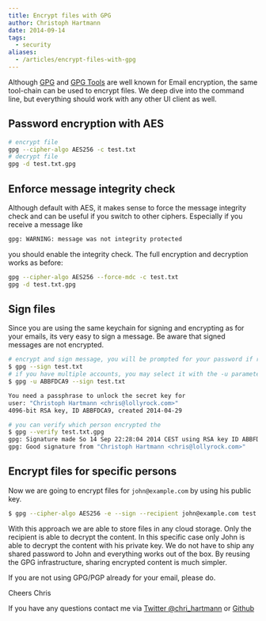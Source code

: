 ```yaml
---
title: Encrypt files with GPG
author: Christoph Hartmann
date: 2014-09-14
tags:
  - security
aliases:
  - /articles/encrypt-files-with-gpg
---
```


Although [GPG](https://www.gnupg.org/) and [GPG Tools](https://gpgtools.org/) are well known for Email encryption, the same tool-chain can be used to encrypt files. We deep dive into the command line, but everything should work with any other UI client as well.

## Password encryption with AES

```bash
# encrypt file
gpg --cipher-algo AES256 -c test.txt
# decrypt file
gpg -d test.txt.gpg
```

## Enforce message integrity check

Although default with AES, it makes sense to force the message integrity check and can be useful if you switch to other ciphers. Especially if you receive a message like 

```bash
gpg: WARNING: message was not integrity protected
```
you should enable the integrity check. The full encryption and decryption works as before:

```bash
gpg --cipher-algo AES256 --force-mdc -c test.txt
gpg -d test.txt.gpg
```

## Sign files

Since you are using the same keychain for signing and encrypting as for your emails, its very easy to sign a message. Be aware that signed messages are not encrypted.

```bash
# encrypt and sign message, you will be prompted for your password if required
$ gpg --sign test.txt
# if you have multiple accounts, you may select it with the -u parameter
$ gpg -u ABBFDCA9 --sign test.txt

You need a passphrase to unlock the secret key for
user: "Christoph Hartmann <chris@lollyrock.com>"
4096-bit RSA key, ID ABBFDCA9, created 2014-04-29

# you can verify which person encrypted the
$ gpg --verify test.txt.gpg
gpg: Signature made So 14 Sep 22:28:04 2014 CEST using RSA key ID ABBFDCA9
gpg: Good signature from "Christoph Hartmann <chris@lollyrock.com>"

```

## Encrypt files for specific persons

Now we are going to encrypt files for `john@example.com` by using his public key. 

```bash
$ gpg --cipher-algo AES256 -e --sign --recipient john@example.com test.txt

```

With this approach we are able to store files in any cloud storage. Only the recipient is able to decrypt the content. In this specific case only John is able to decrypt the content with his private key. We do not have to ship any shared password to John and everything works out of the box. By reusing the GPG infrastructure, sharing encrypted content is much simpler. 

If you are not using GPG/PGP already for your email, please do.

Cheers
Chris

If you have any questions contact me via [Twitter @chri_hartmann](https://twitter.com/chri_hartmann) or [Github](https://github.com/chris-rock)

